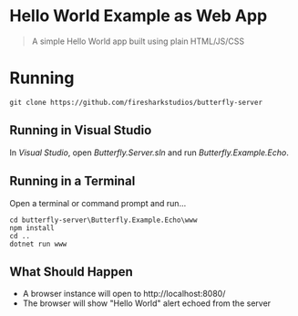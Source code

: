# Hello World Example as Web App

> A simple Hello World app built using plain HTML/JS/CSS

# Running

```
git clone https://github.com/firesharkstudios/butterfly-server
```

## Running in Visual Studio

In *Visual Studio*, open *Butterfly.Server.sln* and run *Butterfly.Example.Echo*.

## Running in a Terminal

Open a terminal or command prompt and run...

```
cd butterfly-server\Butterfly.Example.Echo\www
npm install
cd ..
dotnet run www
```

## What Should Happen

- A browser instance will open to http://localhost:8080/
- The browser will show "Hello World" alert echoed from the server
